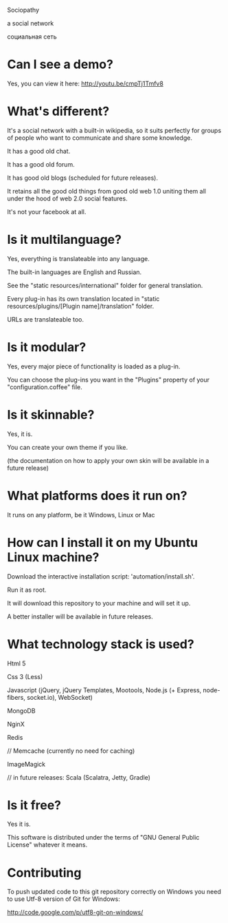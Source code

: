 Sociopathy

   a social network

   социальная сеть

Can I see a demo?
=============

Yes, you can view it here: http://youtu.be/cmpTj1Tmfv8

What's different?
=============

It's a social network with a built-in wikipedia, so it suits perfectly for groups of people who want to communicate and share some knowledge.

It has a good old chat.

It has a good old forum.

It has good old blogs (scheduled for future releases).


It retains all the good old things from good old web 1.0 uniting them all under the hood of web 2.0 social features.


It's not your facebook at all.

Is it multilanguage?
=============

Yes, everything is translateable into any language.

The built-in languages are English and Russian.


See the "static resources/international" folder for general translation.

Every plug-in has its own translation located in "static resources/plugins/[Plugin name]/translation" folder.

URLs are translateable too.


Is it modular?
=============

Yes, every major piece of functionality is loaded as a plug-in.

You can choose the plug-ins you want in the "Plugins" property of your "configuration.coffee" file.


Is it skinnable?
=============

Yes, it is.

You can create your own theme if you like.


(the documentation on how to apply your own skin will be available in a future release)

What platforms does it run on?
=============

It runs on any platform, be it Windows, Linux or Mac

How can I install it on my Ubuntu Linux machine?
=============

Download the interactive installation script: 'automation/install.sh'.

Run it as root.

It will download this repository to your machine and will set it up.


A better installer will be available in future releases.


What technology stack is used?
=============

Html 5

Css 3 (Less)

Javascript (jQuery, jQuery Templates, Mootools, Node.js (+ Express, node-fibers, socket.io), WebSocket)

MongoDB

NginX

Redis

// Memcache (currently no need for caching)

ImageMagick

// in future releases: Scala (Scalatra, Jetty, Gradle)

Is it free?
=============

Yes it is.

This software is distributed under the terms of "GNU General Public License" whatever it means.


Contributing
=============

To push updated code to this git repository correctly on Windows you need to use Utf-8 version of Git for Windows:

http://code.google.com/p/utf8-git-on-windows/
